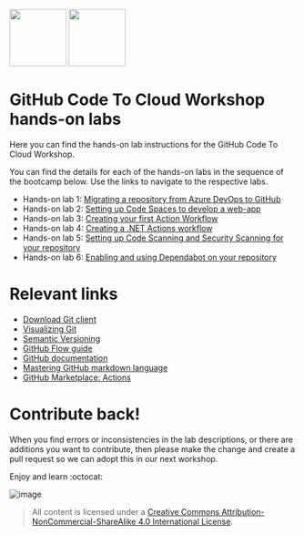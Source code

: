 <img src="https://user-images.githubusercontent.com/84850418/142252744-6a3d3419-4de1-4752-9c23-4bfa6ae2760f.png" height="100"> <img src="https://user-images.githubusercontent.com/84850418/142215016-85ecce27-64cb-4121-af99-7720a31d6f47.png" height="100">

# GitHub Code To Cloud Workshop hands-on labs

Here you can find the hands-on lab instructions for the GitHub Code To Cloud Workshop.

You can find the details for each of the hands-on labs in the sequence of the bootcamp below. Use the links to navigate to the respective labs. 

- Hands-on lab 1: [Migrating a repository from Azure DevOps to GitHub](/labs/1-migratingrepository.md) 
- Hands-on lab 2: [Setting up Code Spaces to develop a web-app](/labs/2-codespaces.md)
- Hands-on lab 3: [Creating your first Action Workflow](/labs/3-firstactionworkflow.md)
- Hands-on lab 4: [Creating a .NET Actions workflow](/labs/4-.NETactionsworkflow.md)
- Hands-on lab 5: [Setting up Code Scanning and Security Scanning for your repository](/labs/5-advancedsecurity.md)
- Hands-on lab 6: [Enabling and using Dependabot on your repository](/labs/6-dependabot.md)

# Relevant links
- [Download Git client](https://git-scm.com/book/en/v2/Getting-Started-Installing-Git)
- [Visualizing Git](https://git-school.github.io/visualizing-git/)
- [Semantic Versioning](http://semver.org/)
- [GitHub Flow guide](https://guides.github.com/introduction/flow)
- [GitHub documentation](https://docs.github.com/en/)
- [Mastering GitHub markdown language](https://guides.github.com/features/mastering-markdown/)
- [GitHub Marketplace: Actions](https://github.com/marketplace?type=actions)

# Contribute back! 
When you find errors or inconsistencies in the lab descriptions, or there are additions you want to contribute, then please make the change and create a pull request so we can adopt this in our next workshop. 

Enjoy and learn :octocat:

![image](https://user-images.githubusercontent.com/84850418/142214345-c35f275d-70c1-4bfd-b329-f31eeecfe90a.png)

> All content is licensed under a [Creative Commons Attribution-NonCommercial-ShareAlike 4.0 International License](http://creativecommons.org/licenses/by-nc-sa/4.0/).
